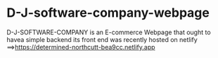 # D-J-software-company-webpage
D-J-SOFTWARE-COMPANY is an E-commerce Webpage that ought to havea simple backend
its front end was recently hosted on netlify  
==>https://determined-northcutt-bea9cc.netlify.app


